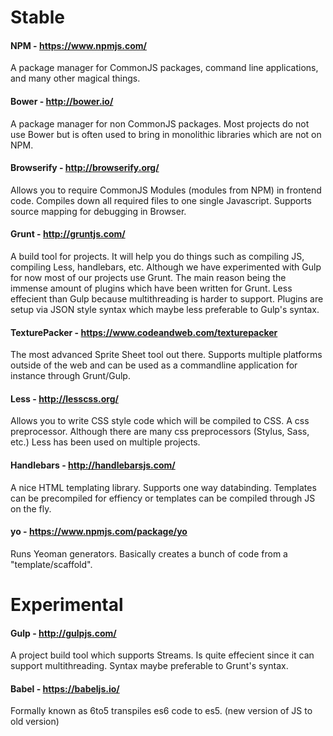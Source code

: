 # Stable

#### NPM - https://www.npmjs.com/

A package manager for CommonJS packages, command line applications, and many other magical things.

#### Bower - http://bower.io/

A package manager for non CommonJS packages. Most projects do not use Bower but is often used
to bring in monolithic libraries which are not on NPM.

#### Browserify - http://browserify.org/

Allows you to require CommonJS Modules (modules from NPM) in frontend code. Compiles down
all required files to one single Javascript. Supports source mapping for debugging in Browser.

#### Grunt - http://gruntjs.com/

A build tool for projects. It will help you do things such as compiling JS, compiling Less, 
handlebars, etc. Although we have experimented with Gulp for now most of our projects use 
Grunt. The main reason being the immense amount of plugins which have been written for Grunt.
Less effecient than Gulp because multithreading is harder to support. Plugins are setup via
JSON style syntax which maybe less preferable to Gulp's syntax.

#### TexturePacker - https://www.codeandweb.com/texturepacker

The most advanced Sprite Sheet tool out there. Supports multiple platforms outside of the web
and can be used as a commandline application for instance through Grunt/Gulp.

#### Less - http://lesscss.org/

Allows you to write CSS style code which will be compiled to CSS. A css preprocessor. Although
there are many css preprocessors (Stylus, Sass, etc.) Less has been used on multiple projects.

#### Handlebars - http://handlebarsjs.com/

A nice HTML templating library. Supports one way databinding. Templates can be precompiled 
for effiency or templates can be compiled through JS on the fly.

#### yo - https://www.npmjs.com/package/yo

Runs Yeoman generators. Basically creates a bunch of code from a "template/scaffold".



# Experimental

#### Gulp - http://gulpjs.com/

A project build tool which supports Streams. Is quite effecient since it can support multithreading.
Syntax maybe preferable to Grunt's syntax.

#### Babel - https://babeljs.io/

Formally known as 6to5 transpiles es6 code to es5. (new version of JS to old version)